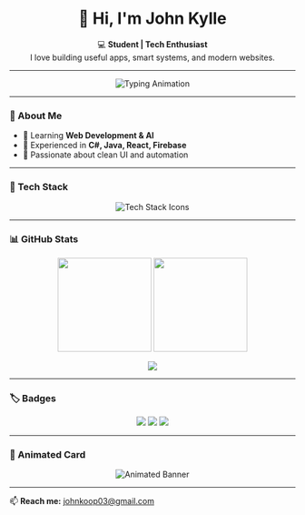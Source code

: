 <h1 align="center">👋 Hi, I'm John Kylle</h1>
<p align="center">
  💻 <strong>Student | Tech Enthusiast</strong><br/>
  I love building useful apps, smart systems, and modern websites.
</p>

---

<p align="center">
  <img src="https://readme-typing-svg.herokuapp.com?font=Poppins&size=22&duration=3000&pause=800&color=70A4FC&center=true&vCenter=true&width=500&lines=Full+Stack+Developer;C%23+%7C+React+%7C+Firebase;Always+Learning+New+Things+💡" alt="Typing Animation" />
</p>

---

### 🧠 About Me
- 🔹 Learning **Web Development & AI**  
- 🔹 Experienced in **C#, Java, React, Firebase**  
- 🔹 Passionate about clean UI and automation  

---

### 🚀 Tech Stack
<p align="center">
  <img src="https://skillicons.dev/icons?i=html,css,js,react,firebase,java,csharp,git,github,vscode" alt="Tech Stack Icons" />
</p>

---

### 📊 GitHub Stats
<p align="center">
  <img src="https://github-readme-stats.vercel.app/api?username=johno948&show_icons=true&theme=tokyonight&hide_border=true&border_radius=12" height="165" />
  <img src="https://github-readme-streak-stats.herokuapp.com/?user=johno948&theme=tokyonight&hide_border=true&border_radius=12" height="165" />
</p>

<p align="center">
  <img src="https://github-readme-stats.vercel.app/api/top-langs/?username=johno948&layout=compact&theme=tokyonight&hide_border=true&border_radius=12" />
</p>

---

### 🏷️ Badges
<p align="center">
  <img src="https://img.shields.io/badge/Full%20Stack-Developer-blueviolet?style=for-the-badge" />
  <img src="https://img.shields.io/badge/Made%20with-%E2%9D%A4%EF%B8%8F%20by%20John%20Kylle-red?style=for-the-badge" />
  <img src="https://img.shields.io/badge/Open%20Source-Contributor-brightgreen?style=for-the-badge" />
</p>

---

### 🎨 Animated Card
<p align="center">
  <img src="https://svg-banners.vercel.app/api?type=glitch&text1=John%20Kylle%20👨‍💻&width=800&height=120" alt="Animated Banner" />
</p>

---

📫 **Reach me:** [johnkoop03@gmail.com](mailto:johnkoop03@gmail.com)
